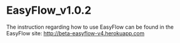 # EasyFlow_v1.0.2
The instruction regarding how to use EasyFlow can be found in the EasyFlow site:
http://beta-easyflow-v4.herokuapp.com
